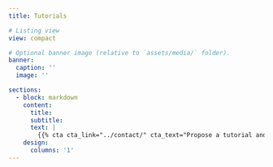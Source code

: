 ```yaml
---
title: Tutorials

# Listing view
view: compact

# Optional banner image (relative to `assets/media/` folder).
banner:
  caption: ''
  image: ''

sections:
  - block: markdown
    content:
      title:
      subtitle:
      text: |
        {{% cta cta_link="../contact/" cta_text="Propose a tutorial and join our network →" %}}
    design:
      columns: '1'
---
```

